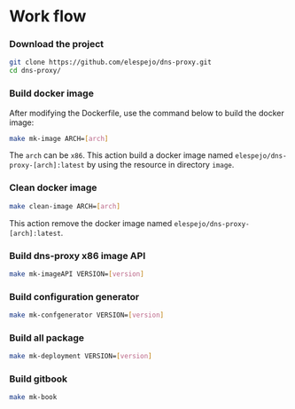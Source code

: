 # Work flow
### Download the project
```bash
git clone https://github.com/elespejo/dns-proxy.git
cd dns-proxy/
```

### Build docker image
After modifying the Dockerfile, use the command below to build the docker  image:
```bash
make mk-image ARCH=[arch]
```
The `arch` can be `x86`.
This action build a docker image named `elespejo/dns-proxy-[arch]:latest` by using the resource in directory `image`.

### Clean docker image
```bash
make clean-image ARCH=[arch]
```
This action remove the docker image named `elespejo/dns-proxy-[arch]:latest`.

### Build dns-proxy x86 image API
```bash
make mk-imageAPI VERSION=[version]
```

### Build configuration generator
```bash
make mk-confgenerator VERSION=[version]
```

### Build all package
```bash
make mk-deployment VERSION=[version]
```

### Build gitbook
```bash
make mk-book